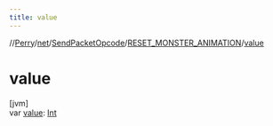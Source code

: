 ```yaml
---
title: value
---
```

//[Perry](../../../../index.html)/[net](../../index.html)/[SendPacketOpcode](../index.html)/[RESET_MONSTER_ANIMATION](index.html)/[value](value.html)



# value



[jvm]\
var [value](value.html): [Int](https://kotlinlang.org/api/latest/jvm/stdlib/kotlin/-int/index.html)




